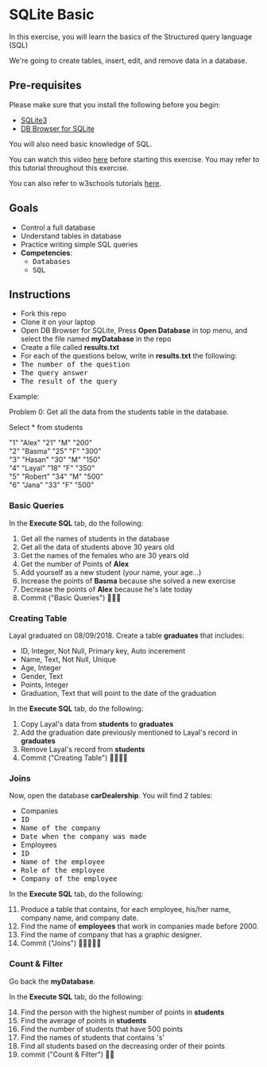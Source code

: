 # SQLite Basic

In this exercise, you will learn the basics of the Structured query language (SQL) 

We're going to create tables, insert, edit, and remove data in a database.

## Pre-requisites

Please make sure that you install the following before you begin:
- [SQLite3](https://www.sqlite.org/download.html)
- [DB Browser for SQLite](https://sqlitebrowser.org/)

You will also need basic knowledge of SQL. 

You can watch this video [here](https://www.freecodecamp.org/news/quincylarson/sql-and-databases-full-course--FLkLcFzA) before starting this exercise. You may refer to this tutorial throughout this exercise.

You can also refer to w3schools tutorials [here](https://www.w3schools.com/sql/default.asp).

## Goals

- Control a full database
- Understand tables in database
- Practice writing simple SQL queries
- **Competencies**: 
  - <kbd>Databases</kbd>
  - <kbd>SQL</kbd>

## Instructions

- Fork this repo
- Clone it on your laptop
- Open DB Browser for SQLite, Press **Open Database** in top menu, and select the file named **myDatabase** in the repo
- Create a file called **results.txt** 
- For each of the questions below, write in **results.txt** the following:
 - <kbd>The number of the question</kbd>
 - <kbd>The query answer</kbd>
 - <kbd>The result of the query</kbd>

Example:

Problem 0: Get all the data from the students table in the database.

Select * from students

"1"	"Alex"	"21"	"M"	"200"<br>
"2"	"Basma"	"25"	"F"	"300"<br>
"3"	"Hasan"	"30"	"M"	"150"<br>
"4"	"Layal"	"18"	"F"	"350"<br>
"5"	"Robert"	"34"	"M"	"500"<br>
"6"	"Jana"	"33"	"F"	"500"<br>

### Basic Queries

In the **Execute SQL** tab, do the following: 
1. Get all the names of students in the database
2. Get all the data of students above 30 years old
3. Get the names of the females who are 30 years old
4. Get the number of Points of **Alex**
5. Add yourself as a new student (your name, your age...)
6. Increase the points of **Basma** because she solved a new exercise
7. Decrease the points of **Alex** because he's late today
8. Commit ("Basic Queries") 🔑🔑🔑

### Creating Table

Layal graduated on 08/09/2018. Create a table **graduates** that includes:
- ID, Integer, Not Null, Primary key, Auto incerement
- Name, Text, Not Null, Unique
- Age, Integer
- Gender, Text
- Points, Integer
- Graduation, Text that will point to the date of the graduation

In the **Execute SQL** tab, do the following:

1. Copy Layal's data from **students** to **graduates**
2. Add the graduation date previously mentioned to Layal's record in **graduates**
3. Remove Layal's record from **students**
4. Commit ("Creating Table") 🔑🔑🔑🔑

### Joins

Now, open the database **carDealership**. You will find 2 tables:
- Companies
 - <kbd>ID</kbd>
 - <kbd>Name of the company</kbd>
 - <kbd>Date when the company was made</kbd>
- Employees
 - <kbd>ID</kbd>
 - <kbd>Name of the employee</kbd>
 - <kbd>Role of the employee</kbd>
 - <kbd>Company of the employee</kbd>
 
In the **Execute SQL** tab, do the following:

11. Produce a table that contains, for each employee, his/her name, company name, and company date.
12. Find the name of **employees** that work in companies made before 2000.
13. Find the name of company that has a graphic designer.
14. Commit ("Joins") 🔑🔑🔑🔑🔑

### Count & Filter

Go back the **myDatabase**.

In the **Execute SQL** tab, do the following:

14. Find the person with the highest number of points in **students**
15. Find the average of points in **students**
16. Find the number of students that have 500 points
17. Find the names of students that contains 's'
18. Find all students based on the decreasing order of their points
19. commit ("Count & Filter") 🔑🔑
